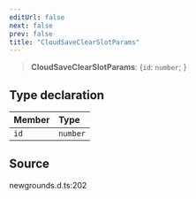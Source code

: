 ```yaml
---
editUrl: false
next: false
prev: false
title: "CloudSaveClearSlotParams"
---
```


> **CloudSaveClearSlotParams**: \{`id`: `number`;  }

## Type declaration

| Member | Type |
| :------ | :------ |
| `id` | `number` |

## Source

newgrounds.d.ts:202

